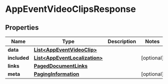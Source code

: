 

# AppEventVideoClipsResponse


## Properties

| Name | Type | Description | Notes |
|------------ | ------------- | ------------- | -------------|
|**data** | [**List&lt;AppEventVideoClip&gt;**](AppEventVideoClip.md) |  |  |
|**included** | [**List&lt;AppEventLocalization&gt;**](AppEventLocalization.md) |  |  [optional] |
|**links** | [**PagedDocumentLinks**](PagedDocumentLinks.md) |  |  |
|**meta** | [**PagingInformation**](PagingInformation.md) |  |  [optional] |



